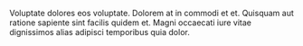 Voluptate dolores eos voluptate. Dolorem at in commodi et et. Quisquam aut ratione sapiente sint facilis quidem et. Magni occaecati iure vitae dignissimos alias adipisci temporibus quia dolor.